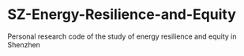 # SZ-Energy-Resilience-and-Equity
Personal research code of the study of energy resilience and equity in Shenzhen
